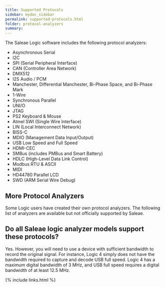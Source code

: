 ```yaml
---
title: Supported Protocols
sidebar: mydoc_sidebar
permalink: supported-protocols.html
folder: protocol-analyzers
summary:
---
```


The Saleae Logic software includes the following protocol analyzers:

* Asynchronous Serial
* I2C 
* SPI \(Serial Peripheral Interface\)
* CAN \(Controller Area Network\)
* DMX512
* I2S Audio / PCM
* Manchester, Differential Manchester, Bi-Phase Space, and Bi-Phase Mark
* 1-Wire
* Synchronous Parallel
* UNI/O
* JTAG
* PS2 Keyboard & Mouse
* Atmel SWI \(Single Wire Interface\)
* LIN \(Local Interconnect Network\)
* BISS-C
* MDIO \(Management Data Input/Output\)
* USB Low Speed and Full Speed
* HDMI-CEC
* SMBus \(includes PMBus and Smart Battery\)
* HDLC \(High-Level Data Link Control\)
* Modbus RTU & ASCII
* MIDI
* HD44780 Parallel LCD
* SWD \(ARM Serial Wire Debug\)

## More Protocol Analyzers

Some Logic users have created their own protocol analyzers. The following list of analyzers are available but not officially supported by Saleae.

## Do all Saleae logic analyzer models support these protocols?

Yes. However, you will need to use a device with sufficient bandwidth to record the original signal. For instance, Logic 4 simply does not have the bandwidth required to capture and decode USB full speed. Logic 4 has a maximum digital bandwidth of 3 MHz, and USB full speed requires a digital bandwidth of at least 12.5 MHz.

{% include links.html %}
